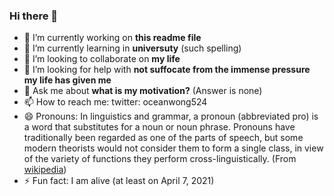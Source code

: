 ### Hi there 👋

- 🔭 I’m currently working on **this readme file**
- 🌱 I’m currently learning in **universuty** (such spelling)
- 👯 I’m looking to collaborate on **my life**
- 🤔 I’m looking for help with **not suffocate from the immense pressure my life has given me**
- 💬 Ask me about **what is my motivation?** (Answer is none)
- 📫 How to reach me: twitter: oceanwong524
- 😄 Pronouns: In linguistics and grammar, a pronoun (abbreviated pro) is a word that substitutes for a noun or noun phrase.
Pronouns have traditionally been regarded as one of the parts of speech, but some modern theorists would not consider them to form a single class, in view of the variety of functions they perform cross-linguistically. (From [wikipedia](https://en.wikipedia.org/wiki/Pronoun))
- ⚡ Fun fact: I am alive (at least on April 7, 2021)
